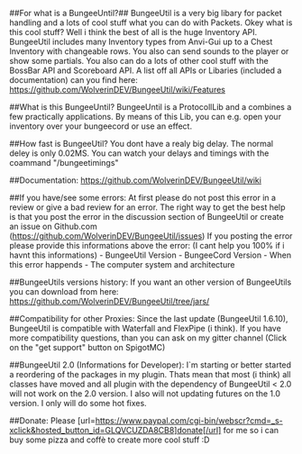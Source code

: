 ##For what is a BungeeUntil?##
	BungeeUtil is a very big libary for packet handling and
	a lots of cool stuff what you can do with Packets.
	Okey what is this cool stuff? Well i think the
	best of all is the huge Inventory API.
	BungeeUtil includes many Inventory types from Anvi-Gui
	up to a Chest Inventory with changeable rows.
	You also can send sounds to the player or show some partials.
	You also can do a lots of other cool stuff with the BossBar API and Scoreboard API.
	A list off all APIs or Libaries (included a documentation) can you find here:
	https://github.com/WolverinDEV/BungeeUtil/wiki/Features

##What is this BungeeUntil?
	 BungeeUntil is a ProtocollLib and a combines a few practically applications.
	 By means of this Lib, you can e.g. open your inventory over your bungeecord or use an effect.

##How fast is BungeeUtil?
	 You dont have a realy big delay. The normal deley is only 0.02MS.
	 You can watch your delays and timings with the coammand "/bungeetimings"

##Documentation:
	 https://github.com/WolverinDEV/BungeeUtil/wiki

##If you have/see some errors:
	At first please do not post this error in a review or give a bad review for an error.
	The right way to get the best help is that you post the error in the discussion section of BungeeUtil
	or create an issue on Github.com (https://github.com/WolverinDEV/BungeeUtil/issues)
	If you posting the error please provide this informations above the error: 
	(I cant help you 100% if i havnt this informations)
	- BungeeUtil Version
	- BungeeCord Version
	- When this error happends
	- The computer system and architecture

##BungeeUtils versions history:
	If you want an other version of BungeeUtils you can download from here:
	https://github.com/WolverinDEV/BungeeUtil/tree/jars/

##Compatibility for other Proxies:
	Since the last update (BungeeUtil 1.6.10), BungeeUtil is compatible with Waterfall
	and FlexPipe (i think). If you have more compatibility questions,
	than you can ask on my gitter channel (Click on the "get support" button on SpigotMC)

##BungeeUtil 2.0 (Informations for Developer):
	I`m starting or better started a reordering of the packages in my plugin.
	Thats mean that most (i think) all classes have moved and all plugin with
	the dependency of BungeeUtil < 2.0 will not work on the 2.0 version.
	I also will not updating futures on the 1.0 version. I only will do some hot fixes.

##Donate:
	Please [url=https://www.paypal.com/cgi-bin/webscr?cmd=_s-xclick&hosted_button_id=GLQVCUZDA8CB8]donate[/url]
	for me so i can buy some pizza and coffè to create more cool stuff :D
